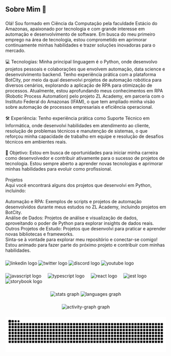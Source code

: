<h2 align="left">Sobre Mim 👋</h2>

###

<p align="left">Olá! Sou formado em Ciência da Computação pela faculdade Estácio do Amazonas, apaixonado por tecnologia e com grande interesse em automação e desenvolvimento de software. Em busca do meu primeiro emprego na área de tecnologia, estou comprometido em aprimorar continuamente minhas habilidades e trazer soluções inovadoras para o mercado.<br><br>💻 Tecnologias: Minha principal linguagem é o Python, onde desenvolvo projetos pessoais e colaborações que envolvem automação, data science e desenvolvimento backend. Tenho experiência prática com a plataforma BotCity, por meio da qual desenvolvi projetos de automação robótica para diversos cenários, explorando a aplicação de RPA para otimização de processos. Atualmente, estou aprofundando meus conhecimentos em RPA (Robotic Process Automation) pelo projeto ZL Academy, em parceria com o Instituto Federal do Amazonas (IFAM), o que tem ampliado minha visão sobre automação de processos empresariais e eficiência operacional.<br><br>🛠️ Experiência: Tenho experiência prática como Suporte Técnico em Informática, onde desenvolvi habilidades em atendimento ao cliente, resolução de problemas técnicos e manutenção de sistemas, o que reforçou minha capacidade de trabalho em equipe e resolução de desafios técnicos em ambientes reais.<br><br>🎯 Objetivo: Estou em busca de oportunidades para iniciar minha carreira como desenvolvedor e contribuir ativamente para o sucesso de projetos de tecnologia. Estou sempre aberto a aprender novas tecnologias e aprimorar minhas habilidades para evoluir como profissional.<br><br>Projetos<br>Aqui você encontrará alguns dos projetos que desenvolvi em Python, incluindo:<br><br>Automação e RPA: Exemplos de scripts e projetos de automação desenvolvidos durante meus estudos no ZL Academy, incluindo projetos em BotCity.<br>Análise de Dados: Projetos de análise e visualização de dados, aproveitando o poder de Python para explorar insights de dados reais.<br>Outros Projetos de Estudo: Projetos que desenvolvi para praticar e aprender novas bibliotecas e frameworks.<br>Sinta-se à vontade para explorar meu repositório e conectar-se comigo! Estou animado para fazer parte do próximo projeto e contribuir com minhas habilidades.</p>

###

<div align="left">
  <img src="https://raw.githubusercontent.com/maurodesouza/profile-readme-generator/master/src/assets/icons/social/linkedin/default.svg" width="52" height="40" alt="linkedin logo"  />
  <img src="https://raw.githubusercontent.com/maurodesouza/profile-readme-generator/master/src/assets/icons/social/twitter/default.svg" width="52" height="40" alt="twitter logo"  />
  <img src="https://raw.githubusercontent.com/maurodesouza/profile-readme-generator/master/src/assets/icons/social/discord/default.svg" width="52" height="40" alt="discord logo"  />
  <img src="https://raw.githubusercontent.com/maurodesouza/profile-readme-generator/master/src/assets/icons/social/youtube/default.svg" width="52" height="40" alt="youtube logo"  />
</div>

###

<div align="left">
  <img src="https://cdn.jsdelivr.net/gh/devicons/devicon/icons/javascript/javascript-original.svg" height="40" alt="javascript logo"  />
  <img width="12" />
  <img src="https://cdn.jsdelivr.net/gh/devicons/devicon/icons/typescript/typescript-original.svg" height="40" alt="typescript logo"  />
  <img width="12" />
  <img src="https://cdn.jsdelivr.net/gh/devicons/devicon/icons/react/react-original.svg" height="40" alt="react logo"  />
  <img width="12" />
  <img src="https://cdn.jsdelivr.net/gh/devicons/devicon/icons/jest/jest-plain.svg" height="40" alt="jest logo"  />
  <img width="12" />
  <img src="https://cdn.jsdelivr.net/gh/devicons/devicon/icons/storybook/storybook-original.svg" height="40" alt="storybook logo"  />
</div>

###

<div align="center">
  <img src="https://github-readme-stats.vercel.app/api?username=NarcisioTorquatto&hide_title=false&hide_rank=false&show_icons=true&include_all_commits=true&count_private=true&disable_animations=false&theme=yeblu&locale=pt-br&hide_border=false&order=1" height="150" alt="stats graph"  />
  <img src="https://github-readme-stats.vercel.app/api/top-langs?username=NarcisioTorquatto&locale=en&hide_title=false&layout=compact&card_width=320&langs_count=5&theme=yeblu&hide_border=false&order=2" height="150" alt="languages graph"  />
</div>

###

<div align="center">
  <img src="https://github-readme-activity-graph.vercel.app/graph?username=NarcisioTorquatto&radius=16&theme=github-dark&area=true&order=5" height="300" alt="activity-graph graph"  />
</div>

###

<img src="https://raw.githubusercontent.com/NarcisioTorquatto/NarcisioTorquatto/output/snake.svg" alt="Snake animation" />

###
